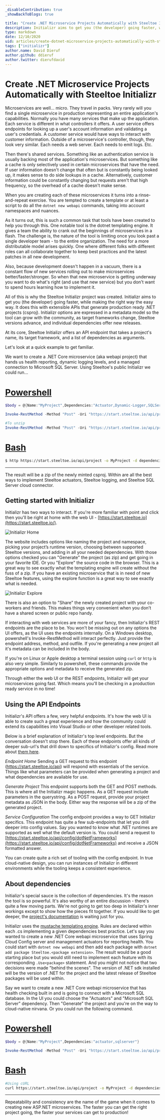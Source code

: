```yaml
---
_disableContribution: true
_showBackToBlogs: true

title: "Create .NET Microservice Projects Automatically with Steeltoe Initializr"
description: Initializr aims to get you (the developer) going faster, while making the right way the easy way.
type: markdown
date: 12/10/2020
uid: articles/create-dotnet-microservice-projects-automatically-with-steeltoe-initializr
tags: ["initializr"]
author.name: David Dieruf
author.github: ddieruf
author.twitter: dierufdavid
---
```


# Create .NET Microservice Projects Automatically with Steeltoe Initializr

Microservices are well… micro. They travel in packs. Very rarely will you find a single microservice in production representing an entire application's capabilities. Normally you have many services that make up the application. Each service is different in what controllers it offers. A user service offers endpoints for looking up a user's account information and validating a user's credentials. A customer service would have ways to interact with customer information. Outside of a microservice's controller, though, they look very similar. Each needs a web server. Each needs to emit logs. Etc.

Then there's shared services. Something like an authentication service is usually backing most of the application's microservices. But something like a cache is only selectively used in certain microservices that have the need. If user information doesn't change that often but is constantly being looked up, it makes sense to do side lookups in a cache. Alternatively, customer information could be constantly changing but requests aren't that high frequency, so the overhead of a cache doesn't make sense.

When you are creating each of these microservices it turns into a rinse-and-repeat exercise. You are tempted to create a template or at least a script to do all the `dotnet new webapi` commands, taking into account namespaces and nuances.

As it turns out, this is such a common task that tools have been created to help you through this. One notable tool is the dotnet templating engine. It gives a team the ability to crank out the beginnings of microservices in a flash. The challenge is, the nature of the tool is limiting once you look past a single developer team - to the entire organization. The need for a more distributable model arises quickly. One where different folks with different roles can all collaborate together to keep best practices and the latest patches in all new development.

Also, because development doesn't happen in a vacuum, there is a constant flow of new services rolling out to make microservices better/faster/stronger. So when that new microservice is getting underway you want to do what's right (and use that new service) but you don't want to spend hours learning how to implement it.

All of this is why the Steeltoe Initializr project was created. Initializr aims to get you (the developer) going faster, while making the right way the easy way. It does this with extensible APIs that generate production ready .NET projects (csproj). Initializr options are expressed in a metadata model so the tool can grow with the community, as target frameworks change, Steeltoe versions advance, and individual dependencies offer new releases.

At its core, Steeltoe Initializr offers an API endpoint that takes a project's name, its target framework, and a list of dependencies as arguments.

Let's look at a quick example to get familiar.

We want to create a .NET Core microservice (aka webapi project) that hands us health reporting, dynamic logging levels, and a managed connection to Microsoft SQL Server. Using Steeltoe's public Initializr we could run…

# [Powershell](#tab/powershell)
```powershell
$body = @{Name:"MyProject",Dependencies:"Actuator,Dynamic-Logger,SQLServer"}

Invoke-RestMethod -Method "Post" -Uri "https://start.steeltoe.io/api/project" -Body $body -OutFile "MyProject.zip"

#To unzip
Invoke-RestMethod -Method "Post" -Uri "https://start.steeltoe.io/api/project" -Body $body | Expand-Archive -DestinationPath .
```

# [Bash](#tab/bash)
```bash
$ http https://start.steeltoe.io/api/project -o MyProject -d dependencies=actuator,dynamic-logger,sqlserver
```
***

The result will be a zip of the newly minted csproj. Within are all the best ways to implement Steeltoe actuators, Steeltoe logging, and Steeltoe SQL Server cloud connector.

## Getting started with Initializr

Initializr has two ways to interact. If you're more familiar with point and click then you'll be right at home with the web UI - [https://start.steeltoe.io](https://start.steeltoe.io/).

![Initializr Home](images/initializr-home.png "https://start.steeltoe.io")

The website includes options like naming the project and namespace, picking your project’s runtime version, choosing between supported Steeltoe versions, and adding in all your needed dependencies. With those options checked you can "Generate" the project (as zip) and get going in your favorite IDE. Or you "Explore" the source code in the browser. This is a great way to see exactly what the templating engine will create without the fuss of a zip. If you have an existing microservice that is in need of new Steeltoe features, using the explore function is a great way to see exactly what is needed.

![Initializr Explore](images/initializr-explore.png "https://start.steeltoe.io")

There is also an option to "Share" the newly created project with your co-workers and friends. This makes things very convenient when you don’t have a shared screen or public repo handy.

If interacting with web services are more of your fancy, then Initializr's REST endpoints are the place to be. You won't be missing out on any options the UI offers, as the UI uses the endpoints internally. On a Windows desktop, powershell's Invoke-RestMethod will interact perfectly. Just provide the endpoint address, method, and outfile. If you're generating a new project all it's metadata can be included in the body.

If you're on Linux or Apple desktop a terminal session using `curl` or `http` is also very simple. Similarly to powershell, these commands provide the appropriate options and metadata to receive the generated zip.

Through either the web UI or the REST endpoints, Initializr will get your microservices going fast. Which means you'll be checking in a production ready service in no time!

## Using the API Endpoints

Initializr's API offers a few, very helpful endpoints. It's how the web UI is able to create such a great experience and how the community could extend its capabilities into Visual Studio or other developer related tools.

Below is a brief explanation of Initializr's top level endpoints. But the conversation doesn't stop there. Each of these endpoints offer all kinds of deeper sub-url's that drill down to specifics of Initializr's config. Read more about [them here](/api/v3/initializr/initializr-api.html).

  *Endpoint Home*
  Sending a GET request to this endpoint (https://start.steeltoe.io/api) will respond with essentials of the service. Things like what parameters can be provided when generating a project and what dependencies are available for use.

  *Generate Project*
  This endpoint supports both the GET and POST methods. This is where all the Initializr magic happens. As a GET request include parameters in the querystring. As a POST request, provide your project metadata as JSON in the body. Either way the response will be a zip of the generated project.

  *Service Configuration*
  The config endpoint provides a way to GET Initializr specifics. This endpoint has quite a few sub-endpoints that let you drill deeper into config values. Say you wanted to know what .NET runtimes are supported as well what the default version is. You could send a request to [https://start.steeltoe.io/api/config/dotNetFrameworks](https://start.steeltoe.io/api/config/dotNetFrameworks) and receive a JSON formatted answer.

You can create quite a rich set of tooling with the config endpoint. In true cloud-native design, you can run instances of Initializr in different environments while the tooling keeps a consistent experience.

## About dependencies

Initializr's special sauce is the collection of dependencies. It's the reason the tool is so powerful. It's also worthy of an entire discussion - there's quite a few moving parts. We're not going to get too deep in Initializr's inner workings except to show how the pieces fit together. If you would like to get deeper, the [project's documentation](/api/v3/initializr) is waiting just for you.

Initializr uses the [mustache templating engine](https://mustache.github.io/). Rules are declared within each .cs implementing a given dependencies best practice. Let's say you wanted to create a new .NET Core webapi microservice that uses Spring Cloud Config server and management actuators for reporting health. You could start with `dotnet new webapi` and then add each package with `dotnet add package Steeltoe.<package extension>`. The result would be a good starting place but you would still need to implement each feature with its corresponding `.Use<package>` statement. And you might not notice that two decisions were made "behind the scenes". The version of .NET sdk installed will be the version of .NET for the project and the latest release of Steeltoe packages will be used within.

Say we want to create a new .NET Core webapi microservice that has health checking built in and is going to connect with a Microsoft SQL database. In the UI you could choose the "Actuators" and "Microsoft SQL Server" dependency. Then "Generate" the project and you're on the way to cloud-native nirvana. Or you could run the following command.

# [Powershell](#tab/powershell)

```powershell
$body = @{Name:"MyProject",Dependencies:"actuator,sqlserver"}

Invoke-RestMethod -Method "Post" -Uri "https://start.steeltoe.io/api/project" -Body $body -OutFile "MyProject.zip"
```

# [Bash](#tab/bash)

```bash
#Using cURL
curl https://start.steeltoe.io/api/project -o MyProject -d dependencies=actuator,sqlserver
```
***

Repeatability and consistency are the name of the game when it comes to creating new ASP.NET microservices. The faster you can get the right project going, the faster your services can get to production!
